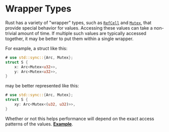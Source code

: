 # Wrapper Types

Rust has a variety of "wrapper" types, such as [`RefCell`] and [`Mutex`], that
provide special behavior for values. Accessing these values can take a
non-trivial amount of time. If multiple such values are typically accessed
together, it may be better to put them within a single wrapper.

[`RefCell`]: https://doc.rust-lang.org/std/cell/struct.RefCell.html
[`Mutex`]: https://doc.rust-lang.org/std/sync/struct.Mutex.html

For example, a struct like this:
```rust
# use std::sync::{Arc, Mutex};
struct S {
    x: Arc<Mutex<u32>>,
    y: Arc<Mutex<u32>>,
}
```
may be better represented like this:
```rust
# use std::sync::{Arc, Mutex};
struct S {
    xy: Arc<Mutex<(u32, u32)>>,
}
```
Whether or not this helps performance will depend on the exact access patterns
of the values.
[**Example**](https://github.com/rust-lang/rust/pull/68694/commits/7426853ba255940b880f2e7f8026d60b94b42404).
